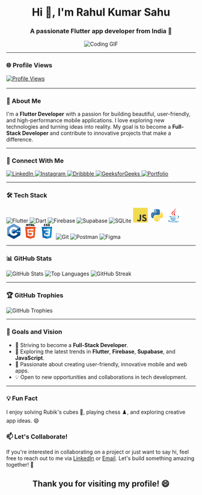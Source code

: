 <h1 align="center">Hi 👋, I'm Rahul Kumar Sahu</h1>
<h3 align="center">A passionate Flutter app developer from India 🚀</h3>

<!-- GIF animation -->
<div align="center">
  <img src="https://github.com/rahulkumardev24/rahulkumardev24/blob/main/ezgif.com-optimize.gif" alt="Coding GIF" />
</div>

---

### 🌐 Profile Views
<div style="display: inline-block; border-radius: 14; overflow: hidden;">
  <a href="https://github.com/rahulkumardev24">
    <img src="https://komarev.com/ghpvc/?username=rahulkumardev24&label=PROFILE%20VIEWS&color=00BFFF&style=for-the-badge&logo=github&logoColor=white" alt="Profile Views" />
  </a>
</div>


---

### 🚀 About Me
I'm a **Flutter Developer** with a passion for building beautiful, user-friendly, and high-performance mobile applications. I love exploring new technologies and turning ideas into reality. My goal is to become a **Full-Stack Developer** and contribute to innovative projects that make a difference.

---

### 🔗 Connect With Me
<div align="start">
  <a href="https://linkedin.com/in/rahulkumardev24" target="_blank">
    <img src="https://img.shields.io/badge/LinkedIn-0A66C2?style=for-the-badge&logo=linkedin&logoColor=white" alt="LinkedIn">
  </a>
  <a href="https://www.instagram.com/rahulkumardev24/" target="_blank">
    <img src="https://img.shields.io/badge/Instagram-E4405F?style=for-the-badge&logo=instagram&logoColor=white" alt="Instagram">
  </a>
  <a href="https://dribbble.com/rahul_kumar_dev_24" target="_blank">
    <img src="https://img.shields.io/badge/Dribbble-EA4C89?style=for-the-badge&logo=dribbble&logoColor=white" alt="Dribbble">
  </a>
  <a href="https://auth.geeksforgeeks.org/user/rkrahulro58oi" target="_blank">
    <img src="https://img.shields.io/badge/GeeksforGeeks-0F9D58?style=for-the-badge&logo=geeksforgeeks&logoColor=white" alt="GeeksforGeeks">
  </a>
  <a href="https://rahulkumardev24.github.io/" target="_blank">
    <img src="https://img.shields.io/badge/Portfolio-FF6F61?style=for-the-badge&logo=About.me&logoColor=white" alt="Portfolio">
  </a>
</div>

---

### 🛠️ Tech Stack
<p align="start">
  <!-- Flutter & Dart -->
  <img src="https://www.vectorlogo.zone/logos/flutterio/flutterio-icon.svg" alt="Flutter" width="40" height="40" />
  <img src="https://www.vectorlogo.zone/logos/dartlang/dartlang-icon.svg" alt="Dart" width="40" height="40" />
  
  <!-- Backend & Databases -->
  <img src="https://www.vectorlogo.zone/logos/firebase/firebase-icon.svg" alt="Firebase" width="40" height="40" />
  <img src="https://www.vectorlogo.zone/logos/supabase/supabase-icon.svg" alt="Supabase" width="40" height="40" />
  <img src="https://www.vectorlogo.zone/logos/sqlite/sqlite-icon.svg" alt="SQLite" width="40" height="40" />
  
  <!-- Programming Languages -->
  <img src="https://raw.githubusercontent.com/devicons/devicon/master/icons/javascript/javascript-original.svg" alt="JavaScript" width="40" height="40" />
  <img src="https://raw.githubusercontent.com/devicons/devicon/master/icons/python/python-original.svg" alt="Python" width="40" height="40" />
  <img src="https://raw.githubusercontent.com/devicons/devicon/master/icons/java/java-original.svg" alt="Java" width="40" height="40" />
  <img src="https://raw.githubusercontent.com/devicons/devicon/master/icons/cplusplus/cplusplus-original.svg" alt="C++" width="40" height="40" />
  
  <!-- Web Development -->
  <img src="https://raw.githubusercontent.com/devicons/devicon/master/icons/html5/html5-original-wordmark.svg" alt="HTML" width="40" height="40" />
  <img src="https://raw.githubusercontent.com/devicons/devicon/master/icons/css3/css3-original-wordmark.svg" alt="CSS3" width="40" height="40" />
  
  <!-- Tools -->
  <img src="https://www.vectorlogo.zone/logos/git-scm/git-scm-icon.svg" alt="Git" width="40" height="40" />
  <img src="https://www.vectorlogo.zone/logos/getpostman/getpostman-icon.svg" alt="Postman" width="40" height="40" />
  <img src="https://www.vectorlogo.zone/logos/figma/figma-icon.svg" alt="Figma" width="40" height="40" />
</p>

---

### 📊 GitHub Stats
<div align="start">
  <img src="https://github-readme-stats.vercel.app/api?username=rahulkumardev24&show_icons=true&theme=nightowl" alt="GitHub Stats" />
  <img src="https://github-readme-stats.vercel.app/api/top-langs/?username=rahulkumardev24&layout=compact&theme=nightowl" alt="Top Languages" />
  <img src="https://github-readme-streak-stats.herokuapp.com/?user=rahulkumardev24&theme=nightowl" alt="GitHub Streak" />
</div>

---

### 🏆 GitHub Trophies
<div align="start">
  <img src="https://github-profile-trophy.vercel.app/?username=rahulkumardev24&theme=flat&no-frame=true&row=1&column=7" alt="GitHub Trophies" />
</div>

---

### 🎯 Goals and Vision
- 🌟 Striving to become a **Full-Stack Developer**.
- 🧩 Exploring the latest trends in **Flutter**, **Firebase**, **Supabase**, and **JavaScript**.
- 🚀 Passionate about creating user-friendly, innovative mobile and web apps.
- 💡 Open to new opportunities and collaborations in tech development.

---

### 💡 Fun Fact
I enjoy solving Rubik's cubes 🧩, playing chess ♟️, and exploring creative app ideas. 😄

### 📫 Let's Collaborate!
If you're interested in collaborating on a project or just want to say hi, feel free to reach out to me via [LinkedIn](https://linkedin.com/in/rahulkumardev24) or [Email](mailto:rahulsahudev24@gmail.com). Let's build something amazing together! 🚀


<h2 align="center">Thank you for visiting my profile! 😄</h2>
